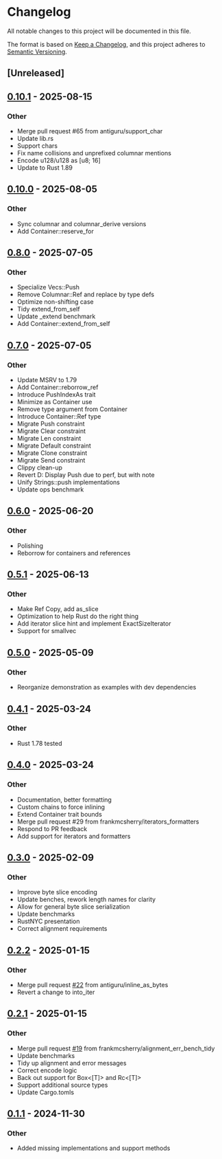 # Changelog

All notable changes to this project will be documented in this file.

The format is based on [Keep a Changelog](https://keepachangelog.com/en/1.0.0/),
and this project adheres to [Semantic Versioning](https://semver.org/spec/v2.0.0.html).

## [Unreleased]

## [0.10.1](https://github.com/frankmcsherry/columnar/compare/columnar-v0.10.0...columnar-v0.10.1) - 2025-08-15

### Other

- Merge pull request #65 from antiguru/support_char
- Update lib.rs
- Support chars
- Fix name collisions and unprefixed columnar mentions
- Encode u128/u128 as [u8; 16]
- Update to Rust 1.89

## [0.10.0](https://github.com/frankmcsherry/columnar/compare/columnar-v0.9.0...columnar-v0.10.0) - 2025-08-05

### Other

- Sync columnar and columnar_derive versions
- Add Container::reserve_for

## [0.8.0](https://github.com/frankmcsherry/columnar/compare/columnar-v0.7.0...columnar-v0.8.0) - 2025-07-05

### Other

- Specialize Vecs::Push<Slice>
- Remove Columnar::Ref and replace by type defs
- Optimize non-shifting case
- Tidy extend_from_self
- Update _extend benchmark
- Add Container::extend_from_self

## [0.7.0](https://github.com/frankmcsherry/columnar/compare/columnar-v0.6.0...columnar-v0.7.0) - 2025-07-05

### Other

- Update MSRV to 1.79
- Add Container::reborrow_ref
- Introduce PushIndexAs trait
- Minimize as Container use
- Remove type argument from Container
- Introduce Container::Ref type
- Migrate Push<Ref> constraint
- Migrate Clear constraint
- Migrate Len constraint
- Migrate Default constraint
- Migrate Clone constraint
- Migrate Send constraint
- Clippy clean-up
- Revert D: Display Push due to perf, but with note
- Unify Strings::push implementations
- Update ops benchmark

## [0.6.0](https://github.com/frankmcsherry/columnar/compare/columnar-v0.5.1...columnar-v0.6.0) - 2025-06-20

### Other

- Polishing
- Reborrow for containers and references

## [0.5.1](https://github.com/frankmcsherry/columnar/compare/columnar-v0.5.0...columnar-v0.5.1) - 2025-06-13

### Other

- Make Ref Copy, add as_slice
- Optimization to help Rust do the right thing
- Add iterator slice hint and implement ExactSizeIterator
- Support for smallvec

## [0.5.0](https://github.com/frankmcsherry/columnar/compare/columnar-v0.4.1...columnar-v0.5.0) - 2025-05-09

### Other

- Reorganize demonstration as examples with dev dependencies

## [0.4.1](https://github.com/frankmcsherry/columnar/compare/columnar-v0.4.0...columnar-v0.4.1) - 2025-03-24

### Other

- Rust 1.78 tested

## [0.4.0](https://github.com/frankmcsherry/columnar/compare/columnar-v0.3.0...columnar-v0.4.0) - 2025-03-24

### Other

- Documentation, better formatting
- Custom chains to force inlining
- Extend Container trait bounds
- Merge pull request #29 from frankmcsherry/iterators_formatters
- Respond to PR feedback
- Add support for iterators and formatters

## [0.3.0](https://github.com/frankmcsherry/columnar/compare/columnar-v0.2.2...columnar-v0.3.0) - 2025-02-09

### Other

- Improve byte slice encoding
- Update benches, rework length names for clarity
- Allow for general byte slice serialization
- Update benchmarks
- RustNYC presentation
- Correct alignment requirements

## [0.2.2](https://github.com/frankmcsherry/columnar/compare/columnar-v0.2.1...columnar-v0.2.2) - 2025-01-15

### Other

- Merge pull request [#22](https://github.com/frankmcsherry/columnar/pull/22) from antiguru/inline_as_bytes
- Revert a change to into_iter

## [0.2.1](https://github.com/frankmcsherry/columnar/compare/columnar-v0.2.0...columnar-v0.2.1) - 2025-01-15

### Other

- Merge pull request [#19](https://github.com/frankmcsherry/columnar/pull/19) from frankmcsherry/alignment_err_bench_tidy
- Update benchmarks
- Tidy up alignment and error messages
- Correct encode logic
- Back out support for Box<[T]> and Rc<[T]>
- Support additional source types
- Update Cargo.tomls

## [0.1.1](https://github.com/frankmcsherry/columnar/compare/v0.1.0...v0.1.1) - 2024-11-30

### Other

- Added missing implementations and support methods
